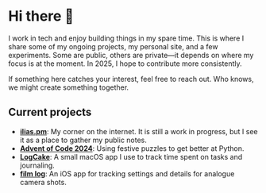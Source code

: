 # Hi there 👋  

I work in tech and enjoy building things in my spare time. This is where I share some of my ongoing projects, my personal site, and a few experiments. Some are public, others are private—it depends on where my focus is at the moment. In 2025, I hope to contribute more consistently.  

If something here catches your interest, feel free to reach out. Who knows, we might create something together.  

## Current projects  
- [**ilias.pm**](https://ilias.pm): My corner on the internet. It is still a work in progress, but I see it as a place to gather my public notes.  
- [**Advent of Code 2024**](https://github.com/1lias/Advent-of-Code-2024): Using festive puzzles to get better at Python.  
- [**LogCake**](https://github.com/1lias/LogCake): A small macOS app I use to track time spent on tasks and journaling.  
- [**film log**](https://github.com/1lias/film-log): An iOS app for tracking settings and details for analogue camera shots.  
<!--
**1lias/1lias** is a ✨ _special_ ✨ repository because its `README.md` (this file) appears on your GitHub profile.

Here are some ideas to get you started:

- 🔭 I’m currently working on ...
- 🌱 I’m currently learning ...
- 👯 I’m looking to collaborate on ...
- 🤔 I’m looking for help with ...
- 💬 Ask me about ...
- 📫 How to reach me: ilias@hey.com
- 😄 Pronouns: ...
- ⚡ Fun fact: ...
-->

